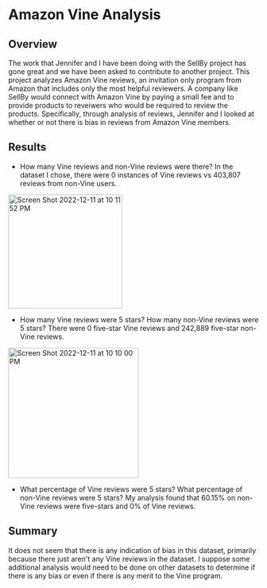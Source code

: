 # Amazon Vine Analysis

## Overview

The work that Jennifer and I have been doing with the SellBy project has gone great and we have been asked to contribute to another project. This project analyzes Amazon Vine reviews, an invitation only program from Amazon that includes only the most helpful reviewers. A company like SellBy would connect with Amazon Vine by paying a small fee and to provide products to reveiwers who would be required to review the products. Specifically, through analysis of reviews, Jennifer and I looked at whether or not there is bias in reviews from Amazon Vine members.

## Results

* How many Vine reviews and non-Vine reviews were there?
In the dataset I chose, there were 0 instances of Vine reviews vs 403,807 reviews from non-Vine users.

<img width="229" alt="Screen Shot 2022-12-11 at 10 11 52 PM" src="https://user-images.githubusercontent.com/108236450/206952775-2c8142b0-0af5-49af-888e-bab98442b285.png">


* How many Vine reviews were 5 stars? How many non-Vine reviews were 5 stars?
There were 0 five-star Vine reviews and 242,889 five-star non-Vine reviews.


<img width="262" alt="Screen Shot 2022-12-11 at 10 10 00 PM" src="https://user-images.githubusercontent.com/108236450/206952573-1063d78e-ea1a-43e5-8c25-8ab56c869cd9.png">

* What percentage of Vine reviews were 5 stars? What percentage of non-Vine reviews were 5 stars?
My analysis found that 60.15% on non-Vine reviews were five-stars and 0% of Vine reviews.

## Summary
It does not seem that there is any indication of bias in this dataset, primarily because there just aren't any Vine reviews in the dataset. I suppose some additional analysis would need to be done on other datasets to determine if there is any bias or even if there is any merit to the Vine program.


